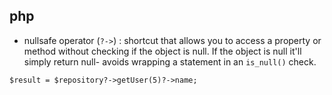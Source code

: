 


## php
- nullsafe operator (`?->`) : shortcut that allows you to access a property or method without checking if the object is null. If the object is null it'll simply return null- avoids wrapping a statement in an `is_null()` check.
```
$result = $repository?->getUser(5)?->name;
```